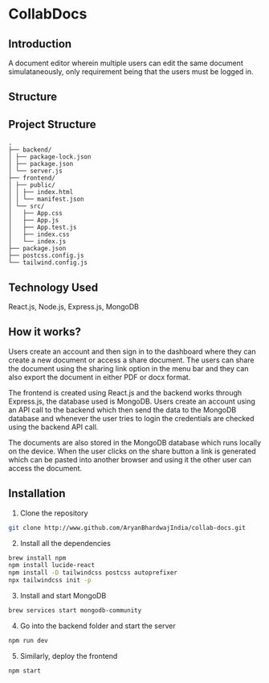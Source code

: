 # CollabDocs

## Introduction

A document editor wherein multiple users can edit the same document simulataneously, only requirement being that the users must be logged in.

## Structure

## Project Structure

```
. 
├── backend/ 
│ ├── package-lock.json 
│ ├── package.json 
│ └── server.js 
├── frontend/ 
│ ├── public/ 
│ │ ├── index.html 
│ │ └── manifest.json 
│ └── src/ 
│   ├── App.css 
│   ├── App.js 
│   ├── App.test.js 
│   ├── index.css 
│   └── index.js 
├── package.json 
├── postcss.config.js 
└── tailwind.config.js
```

## Technology Used

React.js, Node.js, Express.js, MongoDB

## How it works?

Users create an account and then sign in to the dashboard where they can create a new document or access a share document. The users can share the document using the sharing link option in the menu bar and they can also export the document in either PDF or docx format.

The frontend is created using React.js and the backend works through Express.js, the database used is MongoDB. Users create an account using an API call to the backend which then send the data to the MongoDB database and whenever the user tries to login the credentials are checked using the backend API call.

The documents are also stored in the MongoDB database which runs locally on the device. When the user clicks on the share button a link is generated which can be pasted into another browser and using it the other user can access the document.

## Installation

1. Clone the repository

```bash
git clone http://www.github.com/AryanBhardwajIndia/collab-docs.git
```

2. Install all the dependencies

```bash
brew install npm
npm install lucide-react
npm install -D tailwindcss postcss autoprefixer
npx tailwindcss init -p
```

3. Install and start MongoDB

```bash
brew services start mongodb-community
```

4. Go into the backend folder and start the server

```bash
npm run dev
```

5. Similarly, deploy the frontend

```bash
npm start
```